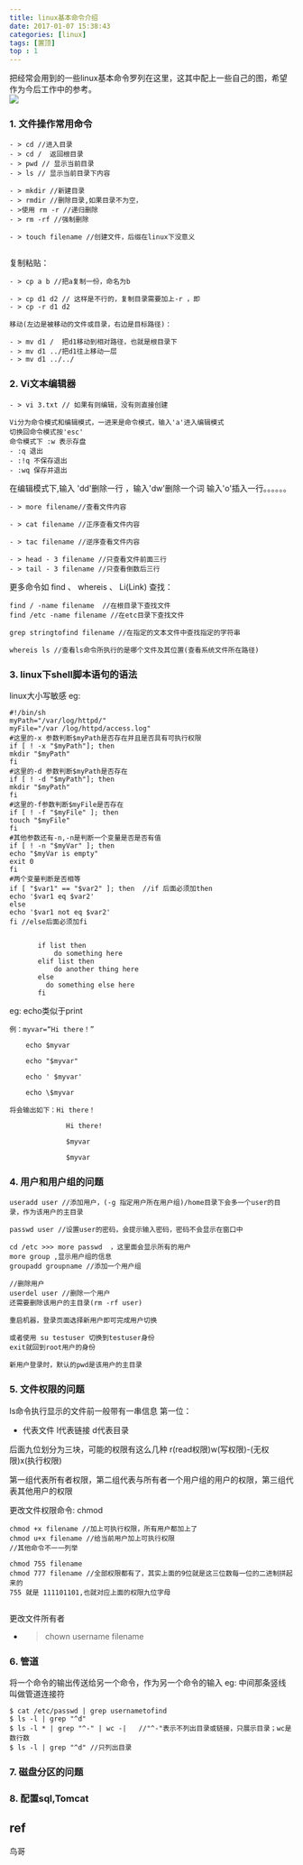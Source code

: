 ```yaml
---
title: linux基本命令介绍
date: 2017-01-07 15:38:43
categories: [linux]
tags: [置顶]
top : 1
---
```


把经常会用到的一些linux基本命令罗列在这里，这其中配上一些自己的图，希望作为今后工作中的参考。</br>
![](http://odzl05jxx.bkt.clouddn.com/fork_you_git.jpg)
 <!--more-->


### 1. 文件操作常用命令

```shell
- > cd //进入目录
- > cd /  返回根目录
- > pwd // 显示当前目录
- > ls // 显示当前目录下内容 

- > mkdir //新建目录
- > rmdir //删除目录,如果目录不为空，
- >使用 rm -r //递归删除
- > rm -rf //强制删除

- > touch filename //创建文件，后缀在linux下没意义


```



复制粘贴：
```shell
- > cp a b //把a复制一份，命名为b

- > cp d1 d2 // 这样是不行的，复制目录需要加上-r ，即
- > cp -r d1 d2

移动(左边是被移动的文件或目录，右边是目标路径)： 

- > mv d1 /  把d1移动到相对路径，也就是根目录下
- > mv d1 ../把d1往上移动一层
- > mv d1 ../../

```



### 2. Vi文本编辑器
```shell
- > vi 3.txt // 如果有则编辑，没有则直接创建

Vi分为命令模式和编辑模式，一进来是命令模式，输入'a'进入编辑模式
切换回命令模式按'esc' 
命令模式下 :w 表示存盘
- :q 退出
- :!q 不保存退出
- :wq 保存并退出
```


在编辑模式下,输入 'dd'删除一行 ，输入'dw'删除一个词
输入'o'插入一行。。。。。。
```shell
- > more filename//查看文件内容

- > cat filename //正序查看文件内容

- > tac filename //逆序查看文件内容

- > head - 3 filename //只查看文件前面三行
- > tail - 3 filename //只查看倒数后三行 
```


更多命令如 find 、 whereis 、 Li(Link)
查找：
```shell
find / -name filename  //在根目录下查找文件
find /etc -name filename //在etc目录下查找文件

grep stringtofind filename //在指定的文本文件中查找指定的字符串

whereis ls //查看ls命令所执行的是哪个文件及其位置(查看系统文件所在路径)

```

### 3. linux下shell脚本语句的语法
linux大小写敏感
eg: 
```shell
#!/bin/sh
myPath="/var/log/httpd/"
myFile="/var /log/httpd/access.log"
#这里的-x 参数判断$myPath是否存在并且是否具有可执行权限
if [ ! -x "$myPath"]; then
mkdir "$myPath"
fi
#这里的-d 参数判断$myPath是否存在
if [ ! -d "$myPath"]; then
mkdir "$myPath"
fi
#这里的-f参数判断$myFile是否存在
if [ ! -f "$myFile" ]; then
touch "$myFile"
fi
#其他参数还有-n,-n是判断一个变量是否是否有值
if [ ! -n "$myVar" ]; then
echo "$myVar is empty"
exit 0
fi
#两个变量判断是否相等
if [ "$var1" == "$var2" ]; then  //if 后面必须加then
echo '$var1 eq $var2'
else
echo '$var1 not eq $var2'
fi //else后面必须加fi
 

       if list then
           do something here
       elif list then
           do another thing here
       else
         do something else here
       fi  
```

eg: echo类似于print
```shell
例：myvar=“Hi there！”

    echo $myvar

    echo "$myvar"

    echo ' $myvar'

    echo \$myvar

将会输出如下：Hi there！

              Hi there!

              $myvar

              $myvar
```


### 4. 用户和用户组的问题
```shell
useradd user //添加用户，(-g 指定用户所在用户组)/home目录下会多一个user的目录，作为该用户的主目录

passwd user //设置user的密码，会提示输入密码，密码不会显示在窗口中

cd /etc >>> more passwd  ，这里面会显示所有的用户
more group ,显示用户组的信息
groupadd groupname //添加一个用户组

//删除用户
userdel user //删除一个用户 
还需要删除该用户的主目录(rm -rf user) 

重启机器，登录页面选择新用户即可完成用户切换

或者使用 su testuser 切换到testuser身份
exit就回到root用户的身份

新用户登录时，默认的pwd是该用户的主目录
```


### 5. 文件权限的问题
ls命令执行显示的文件前一般带有一串信息
第一位：
- 代表文件
l代表链接
d代表目录

后面九位划分为三块，可能的权限有这么几种
r(read权限)w(写权限)-(无权限)x(执行权限)

第一组代表所有者权限，第二组代表与所有者一个用户组的用户的权限，第三组代表其他用户的权限

更改文件权限命令: chmod
```shell
chmod +x filename //加上可执行权限，所有用户都加上了
chmod u+x filename //给当前用户加上可执行权限
//其他命令不一一列举

chmod 755 filename  
chmod 777 filename //全部权限都有了，其实上面的9位就是这三位数每一位的二进制拼起来的
755 就是 111101101,也就对应上面的权限九位字母


```

更改文件所有者

- > chown username filename


### 6. 管道
将一个命令的输出传送给另一个命令，作为另一个命令的输入
eg: 中间那条竖线叫做管道连接符
```shell
$ cat /etc/passwd | grep usernametofind
$ ls -l | grep "^d"
$ ls -l * | grep "^-" | wc -|   //"^-"表示不列出目录或链接，只展示目录；wc是数行数
$ ls -l | grep "^d" //只列出目录
```


### 7. 磁盘分区的问题

### 8. 配置sql,Tomcat


## ref 
鸟哥
